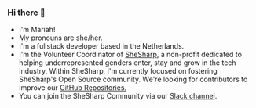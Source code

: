 ### Hi there 👋
- I'm Mariah! 
- My pronouns are she/her.
- I'm a fullstack developer based in the Netherlands.
- I'm the Volunteer Coordinator of [SheSharp](https://www.shesharp.co), a non-profit dedicated to helping underrepresented genders enter, stay and grow in the tech industry.
  Within SheSharp, I'm currently focused on fostering SheSharp's Open Source community. We're looking for contributors to improve our [GitHub Repositories.](https://github.com/shesharpnl)
- You can join the SheSharp Community via our [Slack channel](https://www.shesharp.co/slack).

<!--
**mariahlaqua/mariahlaqua** is a ✨ _special_ ✨ repository because its `README.md` (this file) appears on your GitHub profile.

Here are some ideas to get you started:

- 🔭 I’m currently working on ...
- 🌱 I’m currently learning ...
- 👯 I’m looking to collaborate on ...
- 🤔 I’m looking for help with ...
- 💬 Ask me about ...
- 📫 How to reach me: ...
- 😄 Pronouns: ...
- ⚡ Fun fact: ...
-->
